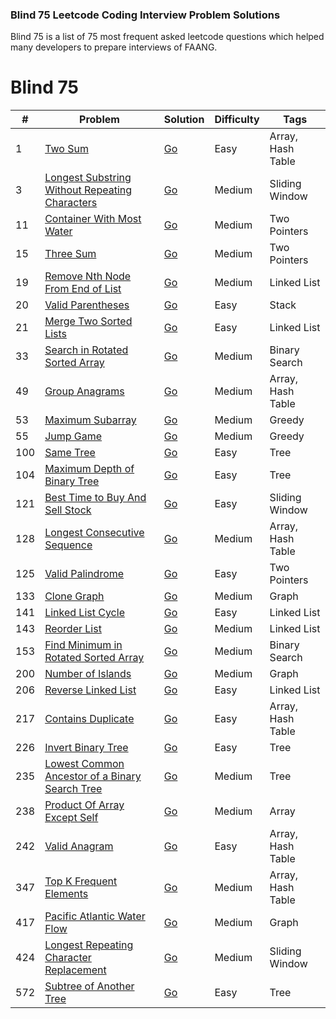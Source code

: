 ### Blind 75 Leetcode Coding Interview Problem Solutions

Blind 75 is a list of 75 most frequent asked leetcode questions which helped many developers to prepare interviews of FAANG.

# Blind 75
| #   | Problem                                                                                                                         | Solution                                                                    | Difficulty | Tags              |
| --- | ------------------------------------------------------------------------------------------------------------------------------- | --------------------------------------------------------------------------- | ---------- | ----------------- |
| 1   | [Two Sum](https://leetcode.com/problems/two-sum/)                                                                               | [Go](./leetcode/blind75/0001.TwoSum.go)                                     | Easy       | Array, Hash Table |
| 3   | [Longest Substring Without Repeating Characters](https://leetcode.com/problems/longest-substring-without-repeating-characters/) | [Go](./leetcode/blind75/0003.LongestSubstringWithoutRepeatingCharacters.go) | Medium     | Sliding Window    |
| 11  | [Container With Most Water](https://leetcode.com/problems/container-with-most-water/)                                           | [Go](./leetcode/blind75/0011.ContainerWithMostWater.go)                     | Medium     | Two Pointers      |
| 15  | [Three Sum](https://leetcode.com/problems/3sum/)                                                                                | [Go](./leetcode/blind75/0015.ThreeSum.go)                                   | Medium     | Two Pointers      |
| 19  | [Remove Nth Node From End of List](https://leetcode.com/problems/remove-nth-node-from-end-of-list/)                             | [Go](./leetcode/blind75/0019.RemoveNthNodeFromEndOfList.go)                 | Medium     | Linked List       |
| 20  | [Valid Parentheses](https://leetcode.com/problems/valid-parentheses/)                                                           | [Go](./leetcode/blind75/0020.ValidParentheses.go)                           | Easy       | Stack             |
| 21  | [Merge Two Sorted Lists](https://leetcode.com/problems/merge-two-sorted-lists/)                                                 | [Go](./leetcode/blind75/0021.MergeTwoSortedLists.go)                        | Easy       | Linked List       |
| 33  | [Search in Rotated Sorted Array](https://leetcode.com/problems/search-in-rotated-sorted-array/)                                 | [Go](./leetcode/blind75/0033.SearchInRotatedSortedArray.go)                 | Medium     | Binary Search     |
| 49  | [Group Anagrams](https://leetcode.com/problems/group-anagrams/)                                                                 | [Go](./leetcode/blind75/0049.GroupAnagrams.go)                              | Medium     | Array, Hash Table |
| 53  | [Maximum Subarray](https://leetcode.com/problems/maximum-subarray/)                                                             | [Go](./leetcode/blind75/0053.MaximumSubarray.go)                            | Medium     | Greedy            |
| 55  | [Jump Game](https://leetcode.com/problems/jump-game/)                                                                           | [Go](./leetcode/blind75/0055.JumpGame.go)                                   | Medium     | Greedy            |
| 100 | [Same Tree](https://leetcode.com/problems/same-tree/)                                                                           | [Go](./leetcode/blind75/0100.SameTree.go)                                   | Easy       | Tree              |
| 104 | [Maximum Depth of Binary Tree](https://leetcode.com/problems/maximum-depth-of-binary-tree/)                                     | [Go](./leetcode/blind75/0104.MaximumDepthOfBinaryTree.go)                   | Easy       | Tree              |
| 121 | [Best Time to Buy And Sell Stock](https://leetcode.com/problems/best-time-to-buy-and-sell-stock/)                               | [Go](./leetcode/blind75/0121.BestTimeToBuyAndSellStock.go)                  | Easy       | Sliding Window    |
| 128 | [Longest Consecutive Sequence](https://leetcode.com/problems/longest-consecutive-sequence/)                                     | [Go](./leetcode/blind75/0128.LongestConsecutiveSequence.go)                 | Medium     | Array, Hash Table |
| 125 | [Valid Palindrome](https://leetcode.com/problems/valid-palindrome/)                                                             | [Go](./leetcode/blind75/0125.ValidPalindrome.go)                            | Easy       | Two Pointers      |
| 133 | [Clone Graph](https://leetcode.com/problems/clone-graph/)                                                                       | [Go](./leetcode/blind75/0133.CloneGraph.go)                                 | Medium     | Graph             |
| 141 | [Linked List Cycle](https://leetcode.com/problems/linked-list-cycle/)                                                           | [Go](./leetcode/blind75/0141.LinkedListCycle.go)                            | Easy       | Linked List       |
| 143 | [Reorder List](https://leetcode.com/problems/reorder-list/)                                                                     | [Go](./leetcode/blind75/0143.ReorderList.go)                                | Medium     | Linked List       |
| 153 | [Find Minimum in Rotated Sorted Array](https://leetcode.com/problems/find-minimum-in-rotated-sorted-array/)                     | [Go](./leetcode/blind75/153.FindMinimumInRotatedSortedArray.go)             | Medium     | Binary Search     |
| 200 | [Number of Islands](https://leetcode.com/problems/number-of-islands/)                                                           | [Go](./leetcode/blind75/0200.NumberOfIslands.go)                            | Medium     | Graph             |
| 206 | [Reverse Linked List](https://leetcode.com/problems/reverse-linked-list/)                                                       | [Go](./leetcode/blind75/0206.ReverseLinkedList.go)                          | Easy       | Linked List       |
| 217 | [Contains Duplicate](https://leetcode.com/problems/contains-duplicate/)                                                         | [Go](./leetcode/blind75/0217.ContainsDuplicate.go)                          | Easy       | Array, Hash Table |
| 226 | [Invert Binary Tree](https://leetcode.com/problems/invert-binary-tree/)                                                         | [Go](./leetcode/blind75/0226.InvertBinaryTree.go)                           | Easy       | Tree              |
| 235 | [Lowest Common Ancestor of a Binary Search Tree](https://leetcode.com/problems/lowest-common-ancestor-of-a-binary-search-tree/) | [Go](./leetcode/blind75/0235.LowestCommonAncestorOfABinarySearchTree.go)    | Medium     | Tree              |
| 238 | [Product Of Array Except Self](https://leetcode.com/problems/product-of-array-except-self/)                                     | [Go](./leetcode/blind75/0238.ProductOfArrayExceptSelf.go)                   | Medium     | Array             |
| 242 | [Valid Anagram](https://leetcode.com/problems/valid-anagram/)                                                                   | [Go](./leetcode/blind75/0242.ValidAnagram.go)                               | Easy       | Array, Hash Table |
| 347 | [Top K Frequent Elements](https://leetcode.com/problems/top-k-frequent-elements/)                                               | [Go](./leetcode/blind75/0347.TopKFrequentElements.go)                       | Medium     | Array, Hash Table |
| 417 | [Pacific Atlantic Water Flow](https://leetcode.com/problems/pacific-atlantic-water-flow/)                                       | [Go](./leetcode/blind75/0417.PacificAtlanticWaterFlow.go)                   | Medium     | Graph             |
| 424 | [Longest Repeating Character Replacement](https://leetcode.com/problems/longest-repeating-character-replacement/)               | [Go](./leetcode/blind75/0424.LongestRepeatingCharacterReplacement.go)       | Medium     | Sliding Window    |
| 572 | [Subtree of Another Tree](https://leetcode.com/problems/subtree-of-another-tree/)                                               | [Go](./leetcode/blind75/0572.SubtreeOfAnotherTree.go)                       | Easy       | Tree              |
